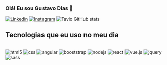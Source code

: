 ### Olá! Eu sou Gustavo Dias 🖖
[![Linkedin](https://img.shields.io/badge/LinkedIn-0077B5?style=for-the-badge&logo=linkedin&logoColor=white)](https://www.linkedin.com/in/otavio-dias-6a00451a3)
[![Instagram](https://img.shields.io/badge/Instagram-E4405F?style=for-the-badge&logo=instagram&logoColor=white)](https://www.instagram.com/tavintavoltando/)
![Tavio GitHub stats](https://github-readme-stats.vercel.app/api?username=TavioDs&show_icons=true&theme=dracula)
## Tecnologias que eu uso no meu dia 
<div style="display: inline_block"><br/>
  <img align="=center" alt="html5" src= https://img.shields.io/badge/HTML5-E34F26?style=for-the-badge&logo=html5&logoColor=white/>
  <img align="=center" alt="css" src=https://img.shields.io/badge/CSS-239120?&style=for-the-badge&logo=css3&logoColor=white />
  <img align="=center" alt="angular" src= https://img.shields.io/badge/Angular-DD0031?style=for-the-badge&logo=angular&logoColor=white/>
   <img align="=center" alt="booststrap" src= https://img.shields.io/badge/Bootstrap-563D7C?style=for-the-badge&logo=bootstrap&logoColor=white />
  <img align="=center" alt="nodejs" src= https://img.shields.io/badge/Node.js-43853D?style=for-the-badge&logo=node.js&logoColor=white />
  <img align="=center" alt="react" src= https://img.shields.io/badge/React-20232A?style=for-the-badge&logo=react&logoColor=61DAFB />
  <img align="=center" alt="vue.js" src= https://img.shields.io/badge/Vue.js-35495E?style=for-the-badge&logo=vue.js&logoColor=4FC08D  />
  <img align="=center" alt="jquery" src= https://img.shields.io/badge/jQuery-0769AD?style=for-the-badge&logo=jquery&logoColor=white />
  <img align="=center" alt="sass" src= https://img.shields.io/badge/Sass-CC6699?style=for-the-badge&logo=sass&logoColor=white  />
</div>
